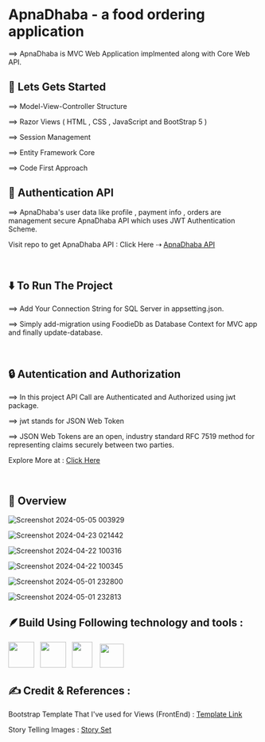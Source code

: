 # ApnaDhaba - a food ordering application


⟹ ApnaDhaba is MVC Web Application implmented along with Core Web API. 
<br>

## 🚀 Lets Gets Started

⟹ Model-View-Controller Structure

⟹ Razor Views  ( HTML , CSS , JavaScript and BootStrap 5 )

⟹ Session Management

⟹ Entity Framework Core

⟹ Code First Approach

## 👾 Authentication API 

⟹ ApnaDhaba's user data like profile , payment info , orders are management secure ApnaDhaba API which uses JWT Authentication Scheme.

Visit repo to get ApnaDhaba API : 
Click Here ⇢ <a href="https://github.com/iamjaimindamor/ApnaDhaba-API">ApnaDhaba API</a>

<br>

## ⬇️ To Run The Project

⟹ Add Your Connection String for SQL Server in appsetting.json.

⟹ Simply add-migration using FoodieDb as Database Context for MVC app and finally update-database.

<br>

## 🔒 Autentication and Authorization

⟹ In this project API Call are Authenticated and Authorized using jwt package.

⟹ jwt stands for JSON Web Token

⟹ JSON Web Tokens are an open, industry standard RFC 7519 method for representing claims securely between two parties.

Explore More at : <a href="https://jwt.io/">Click Here </a>

<br>

## 🤖 Overview

![Screenshot 2024-05-05 003929](https://github.com/user-attachments/assets/bd331af5-31d8-4938-843b-f0e549a8665d)

![Screenshot 2024-04-23 021442](https://github.com/user-attachments/assets/9e76522b-0842-4153-92ba-a053f0f90776)

![Screenshot 2024-04-22 100316](https://github.com/user-attachments/assets/5f97945c-9072-4fe8-9f37-2cbdd4017e36)

![Screenshot 2024-04-22 100345](https://github.com/user-attachments/assets/6539a3ac-7bb6-40b3-bcb8-a59f8af9b8dd)

![Screenshot 2024-05-01 232800](https://github.com/user-attachments/assets/e855d71e-5e32-4af1-a012-0fcad5bd3fcd)

![Screenshot 2024-05-01 232813](https://github.com/user-attachments/assets/5a4a2614-9be4-400f-945e-0692e9c022c3)

## 🪶Build Using Following technology and tools :
 <img src="https://upload.wikimedia.org/wikipedia/commons/7/7d/Microsoft_.NET_logo.svg" width="52px" height="52px"/> &nbsp; <img src="https://github.com/coherencez/tech-logos/blob/master/html5.png?raw=true" width="52px" height="52px"/> &nbsp; <img src="https://github.com/coherencez/tech-logos/blob/master/css3.png?raw=true" width="41px" height="52px"/>
&nbsp; &nbsp;<img src="https://github.com/coherencez/tech-logos/blob/master/bootstrap.png?raw=true" width="48px" height="48px"/> &nbsp;

## ✍️ Credit & References :

Bootstrap Template That I've used for Views (FrontEnd) : <a href="https://themewagon.com/themes/fruitkha-free-bootstrap-4-responsive-food-business-template/">Template Link </a>

Story Telling Images : <a href="https://storyset.com/">Story Set</a>

